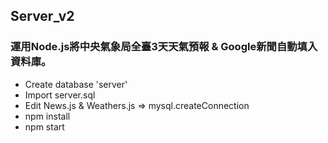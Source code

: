 ## Server_v2

### 運用Node.js將中央氣象局全臺3天天氣預報 & Google新聞自動填入資料庫。

- Create database 'server'
- Import server.sql
- Edit News.js & Weathers.js => mysql.createConnection
- npm install
- npm start
